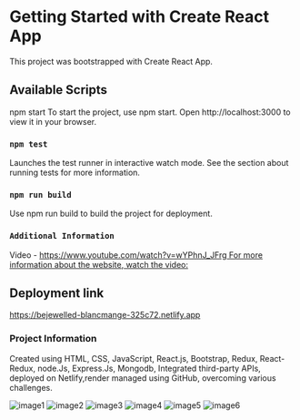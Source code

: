 # Getting Started with Create React App

This project was bootstrapped with Create React App.

## Available Scripts
 
npm start To start the project, use npm start. Open http://localhost:3000 to view it in your browser.

### `npm test`

Launches the test runner in interactive watch mode. See the section about running tests for more information.

### `npm run build`

Use npm run build to build the project for deployment.

### `Additional Information`

Video - [https://www.youtube.com/watch?v=wYPhnJ_JFrg For more information about the website, watch the video:](https://drive.google.com/file/d/1ijIDDOM-2pDLS6SSYRiz72vqnx2inp8-/view?usp=sharing)

## Deployment link
https://bejewelled-blancmange-325c72.netlify.app

### Project Information

Created using HTML, CSS, JavaScript, React.js, Bootstrap, Redux, React-Redux, node.Js, Express.Js, Mongodb, Integrated third-party APIs, deployed on Netlify,render managed using GitHub, overcoming various challenges.

![image1](https://github.com/Yashwalavalkar/entertainmentApp/assets/161032923/c97efc11-0708-4fd3-aab6-9098a2fa8124)
![image2](https://github.com/Yashwalavalkar/entertainmentApp/assets/161032923/9f8f82bb-b4fa-4679-b3a0-de1be4c7b9a6)
![image3](https://github.com/Yashwalavalkar/entertainmentApp/assets/161032923/aa8294a7-c3cf-4505-8497-806564d3170c)
![image4](https://github.com/Yashwalavalkar/entertainmentApp/assets/161032923/6bd0fb6f-beb0-4663-a01a-df576133f4c4)
![image5](https://github.com/Yashwalavalkar/entertainmentApp/assets/161032923/0fe6658f-ed6f-411b-912e-f8592ab86c0b)
![image6](https://github.com/Yashwalavalkar/entertainmentApp/assets/161032923/25120954-8e13-44fd-93f2-45ffe68952b6)


